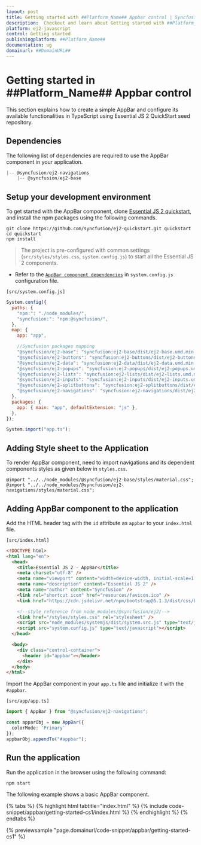 ```yaml
---
layout: post
title: Getting started with ##Platform_Name## Appbar control | Syncfusion
description:  Checkout and learn about Getting started with ##Platform_Name## Appbar control of Syncfusion Essential JS 2 and more details.
platform: ej2-javascript
control: Getting started 
publishingplatform: ##Platform_Name##
documentation: ug
domainurl: ##DomainURL##
---
```


# Getting started in ##Platform_Name## Appbar control

This section explains how to create a simple AppBar and configure its available functionalities in TypeScript using Essential JS 2 QuickStart seed repository.

## Dependencies

The following list of dependencies are required to use the AppBar component in your application.

```js
|-- @syncfusion/ej2-navigations
    |-- @syncfusion/ej2-base
```

## Setup your development environment

To get started with the AppBar component, clone [Essential JS 2 quickstart](https://github.com/syncfusion/ej2-quickstart), and install the npm packages using the following commands.

```
git clone https://github.com/syncfusion/ej2-quickstart.git quickstart
cd quickstart
npm install
```

> The project is pre-configured with common settings (`src/styles/styles.css`, `system.config.js`) to start all the Essential JS 2 components.

* Refer to the [`AppBar component dependencies`](./getting-started#dependencies) in `system.config.js` configuration file.

`[src/system.config.js]`

```js
System.config({
  paths: {
    "npm:": "./node_modules/",
    "syncfusion:": "npm:@syncfusion/",
  },
  map: {
    app: "app",

    //Syncfusion packages mapping
    "@syncfusion/ej2-base": "syncfusion:ej2-base/dist/ej2-base.umd.min.js",
    "@syncfusion/ej2-buttons": "syncfusion:ej2-buttons/dist/ej2-buttons.umd.min.js",
    "@syncfusion/ej2-data": "syncfusion:ej2-data/dist/ej2-data.umd.min.js",
    "@syncfusion/ej2-popups": "syncfusion:ej2-popups/dist/ej2-popups.umd.min.js",
    "@syncfusion/ej2-lists": "syncfusion:ej2-lists/dist/ej2-lists.umd.min.js",
    "@syncfusion/ej2-inputs": "syncfusion:ej2-inputs/dist/ej2-inputs.umd.min.js",
    "@syncfusion/ej2-splitbuttons": "syncfusion:ej2-splitbuttons/dist/ej2-splitbuttons.umd.min.js",
    "@syncfusion/ej2-navigations": "syncfusion:ej2-navigations/dist/ej2-navigations.umd.min.js",
  },
  packages: {
    app: { main: "app", defaultExtension: "js" },
  },
});

System.import("app.ts");
```

## Adding Style sheet to the Application

To render AppBar component, need to import navigations and its dependent components styles as given below in `styles.css`.

```
@import "../../node_modules/@syncfusion/ej2-base/styles/material.css";
@import "../../node_modules/@syncfusion/ej2-navigations/styles/material.css";
```

## Adding AppBar component to the application

Add the HTML header tag with the `id` attribute as `appbar` to your `index.html` file.

`[src/index.html]`

```html
<!DOCTYPE html>
<html lang="en">
  <head>
    <title>Essential JS 2 - AppBar</title>
    <meta charset="utf-8" />
    <meta name="viewport" content="width=device-width, initial-scale=1.0, user-scalable=no" />
    <meta name="description" content="Essential JS 2" />
    <meta name="author" content="Syncfusion" />
    <link rel="shortcut icon" href="resources/favicon.ico" />
    <link href="https://cdn.jsdelivr.net/npm/bootstrap@5.1.3/dist/css/bootstrap.min.css" rel="stylesheet" />

    <!--style reference from node_modules/@syncfusion/ej2/-->
    <link href="/styles/styles.css" rel="stylesheet" />
    <script src="node_modules/systemjs/dist/system.src.js" type="text/javascript"></script>
    <script src="system.config.js" type="text/javascript"></script>
  </head>

  <body>
    <div class="control-container">
      <header id="appbar"></header>
    </div>
  </body>
</html>
```

Import the AppBar component in your `app.ts` file and initialize it with the `#appbar`.

`[src/app/app.ts]`

```ts
import { AppBar } from "@syncfusion/ej2-navigations";

const apparObj = new AppBar({
  colorMode: 'Primary'
});
appbarObj.appendTo("#appbar");
```

## Run the application

Run the application in the browser using the following command:

  ```
  npm start
  ```

The following example shows a basic AppBar component.

{% tabs %}
{% highlight html tabtitle="index.html" %}
{% include code-snippet/appbar/getting-started-cs1/index.html %}
{% endhighlight %}
{% endtabs %}
          
{% previewsample "page.domainurl/code-snippet/appbar/getting-started-cs1" %}
